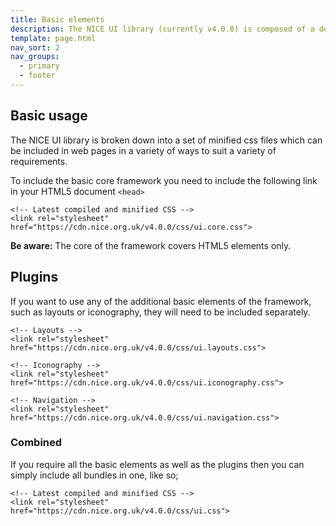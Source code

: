 ```yaml
---
title: Basic elements
description: The NICE UI library (currently v4.0.0) is composed of a default set of styles for all HTML5 elements as well as additional extensions that are based on our Brand Guidelines
template: page.html
nav_sort: 2
nav_groups:
  - primary
  - footer
---
```


## Basic usage

The NICE UI library is broken down into a set of minified css files which can be
included in web pages in a variety of ways to suit a variety of requirements.

To include the basic core framework you need to include the following link in
your HTML5 document <code>&lt;head&gt;</code>

<pre class="prettyprint linenums"><code>&lt;!-- Latest compiled and minified CSS --&gt;
&lt;link rel="stylesheet" href="https://cdn.nice.org.uk/v4.0.0/css/ui.core.css"&gt;</code></pre>

<div class="note note-warning">
  <p><strong>Be aware:</strong> The core of the framework covers HTML5 elements only.</p>
</div>

## Plugins

If you want to use any of the additional basic elements of the framework, such
as layouts or iconography, they will need to be included separately.

<pre class="prettyprint linenums"><code>&lt;!-- Layouts --&gt;
&lt;link rel="stylesheet" href="https://cdn.nice.org.uk/v4.0.0/css/ui.layouts.css"&gt;

&lt;!-- Iconography --&gt;
&lt;link rel="stylesheet" href="https://cdn.nice.org.uk/v4.0.0/css/ui.iconography.css"&gt;

&lt;!-- Navigation --&gt;
&lt;link rel="stylesheet" href="https://cdn.nice.org.uk/v4.0.0/css/ui.navigation.css"&gt;</code></pre>

### Combined

If you require all the basic elements as well as the plugins then you can simply
include all bundles in one, like so;

<pre class="prettyprint linenums"><code>&lt;!-- Latest compiled and minified CSS --&gt;
&lt;link rel="stylesheet" href="https://cdn.nice.org.uk/v4.0.0/css/ui.css"&gt;</code></pre>
